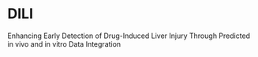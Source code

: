 # DILI
Enhancing Early Detection of Drug-Induced Liver Injury Through Predicted in vivo and in vitro Data Integration
